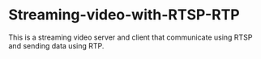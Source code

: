 # Streaming-video-with-RTSP-RTP

This is a streaming video server and client that communicate using RTSP and sending data using RTP.


